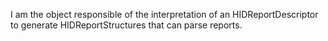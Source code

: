 I am the object responsible of the interpretation of an HIDReportDescriptor to generate HIDReportStructures that can parse reports.